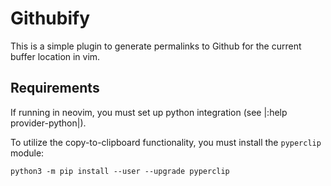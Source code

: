 # Githubify

This is a simple plugin to generate permalinks to Github for the current buffer
location in vim.

## Requirements

If running in neovim, you must set up python integration (see |:help
provider-python|).

To utilize the copy-to-clipboard functionality, you must install the `pyperclip`
module:

```
python3 -m pip install --user --upgrade pyperclip
```

